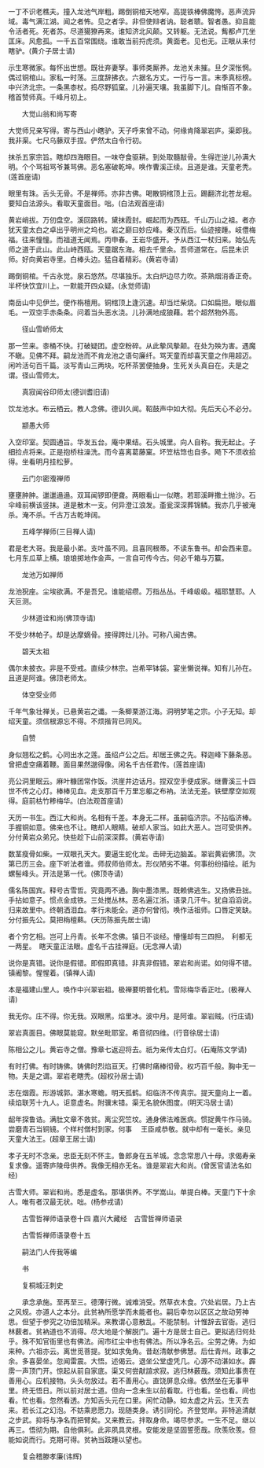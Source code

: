 <!-- { "loadSidebar": true } -->
一丁不识老樵夫。撞入龙池气岸粗。踢倒铜棺天地窄。高提铁棒佛魔恗。恶声流异域。毒气满江湖。闻之者怖。见之者孚。非但使辩者讷。聪者聩。智者愚。抑且能令活者死。死者苏。尽道獦獠再来。谁知济北风颠。又转躯。无法说。觜都卢兀坐匡床。风愈孤。一千五百常围绕。谁敢当前捋虎须。黄面老。见也无。正眼从来付瞎驴。(黄介子居士请)

示生寒微家。每怀出世想。既壮弃妻孥。事师类厮养。龙池关未摧。旦夕深怅惘。偶过铜棺山。家私一时荡。三度辞拂衣。六据名方丈。一行与一言。末季真标榜。中兴济北宗。一条黑桼杖。捣尽野狐窠。儿孙遍天壤。我虽脚下儿。自惭百不象。稽首赞师真。千峰月初上。

　　大觉山翁和尚写寄

大觉师兄亲写得。寄与西山小瞎驴。天子呼来曾不动。何缘肯降翠岩庐。渠即我。我非渠。七尺乌藤双手捏。俨然太白令行初。

抹杀五家宗旨。瞎却四海眼目。一味夺食驱耕。到处取髓敲骨。生得迕逆儿孙满大明。个个骂祖骂爷兼骂佛。恶名塞破乾坤。唤作曹溪正续。且道是谁。天童老秃。(莲首座请)

眼里有珠。舌头无骨。不是禅师。亦非古佛。喝散铜棺顶上云。踢翻济北苍龙堀。要知白法源头。看取天童面目。咄。(白法观首座请)

黄岩峭拔。万仞盘空。溪回路转。黛抹霞封。崛起而为西瓯。千山万山之祖。者亦犹天童太白之卓出乎明州之坞也。岩之巅曰妙应峰。秦汉而后。仙迹接踵。岐僼梅福。往来憧憧。而祖道无闻焉。丙申春。王岩华盛开。予从西江一杖归来。始弘先师之道于此山。此山峙西瓯。天童踞东海。相去千里余。吾师道常在。后昆未识师。好向黄岩寺里。白棒头边。猛自着精彩。(黄岩寺请)

踢倒铜棺。千古永觉。泉石悠然。尽堪独乐。太白炉边尽力吹。茶熟烟消香正奇。半杯快饮宜川上。一默能开四众疑。(永觉师请)

南岳山中见伊兰。便作栴檀用。铜棺顶上逢沉速。却当烂柴烧。口如扁担。眼似眉毛。一双空手赤条条。问着当头恶水浇。儿孙满地成狼藉。若个超然物外高。

　　径山雪峤师太

那一竺来。桼桶不快。打破疑团。虚空粉碎。从此摰风摰颠。在处为殃为害。遇魔不瞋。见佛不拜。嗣龙池而不肯龙池之语句廉纤。骂天童而却喜天童之作用超迈。闲吟活句百千篇。淡写青山三两块。吃杯茶罢便抽身。生死关头真自在。夫是之谓。径山雪师太。

　　真寂闻谷印师太(德训耆旧请)

饮龙池水。布云栖云。教人念佛。德训久闻。鞀鼓声中如大彻。先后天心不必分。

　　颛愚大师

入空印室。契圆通旨。华发五台。庵中果结。石头城里。向人自称。我无起止。子细捡点将来。正是抱桥柱澡洗。而今喜离葛藤窠。坏笠枯筇也自多。飏下不须收拾得。坐看明月挂松萝。

　　云门尔密澓禅师

壅壅肿肿。邋邋遢遢。双耳闻锣即便聋。两眼看山一似瞎。若耶溪畔撒土抛沙。石伞峰前横该竖抹。道是散木一支。何异澄江浪发。齑瓮深深葬锦鳞。我亦几乎被淹杀。淹不杀。千古万古乾坤阔。

　　五峰学禅师(三目禅人请)

君是老大哥。我是最小弟。支叶虽不同。且喜同根蒂。不读东鲁书。却会西来意。七月东瓜草上横。琅琅掷地作金声。一言自可传今古。何必千箱与万籯。

　　龙池万如禅师

龙池猊座。尘埃欲满。不是吾兄。谁能绍缵。万指丛丛。千峰岋岋。福耶慧耶。人天叵测。

　　少林道诠和尚(佛顶寺请)

不受少林帕子。却是达摩嫡骨。接得跨灶儿孙。可称八闽古佛。

　　碧天太祖

偶尔未披衣。非是不受戒。直续少林宗。岂希罕钵袋。宴坐懒说禅。知有儿孙在。且道是阿谁。佛顶老师太。

　　体空受业师

千年气象壮禅关。已悬黄岩之谶。一条楖栗游江海。洞明梦笔之宗。小子无知。却绍天童。须信根源忘不得。不烦揩背已同风。

　　自赞

身似翘松之鹤。心同出水之莲。虽绍卢公之后。却居王佛之先。释迦峰下藤条恶。曾把虚空痛着鞭。面目果然邈得像。闲名千古任君传。(莲首座请)

亮公洞里眠云。麻叶糠团常作饭。洪崖井边话月。捏双空手便成家。继曹溪三十四世不传之心灯。棒棒见血。走支那百千万里忘躯之布衲。法法无差。铁壁摩空如观得。庭前枯竹糁梅华。(白法观首座请)

天历一书生。西江大和尚。名相有千差。本身无二样。虽嗣临济宗。不拈临济棒。手握铜如意。佛来也不让。瞎却人眼睛。破却人家当。如此大恶人。岂可受供养。分付黄岩众弟兄。快些趁下山前深深葬。(黄岩寺请)

数茎瘦骨如柴。一双眼孔天大。要逼生蛇化龙。击碎无边脑盖。翠岩黄岩佛顶。次第已历三会。座下听法者谁。师叔师伯师太。形仪陋劣不堪。何事纷纷描绘。祇为螺髻峰头。开法是第一代。(佛顶寺请)

儒名陈国宾。释号古雪哲。究竟两不通。胸中墨漆黑。既赖佛逃生。又扬佛丑拙。手拈如意子。惯点金成铁。三处搅丛林。恶名遍江浙。语录几汗牛。犹自滔滔说。归来故里中。终朝洒泪血。孝行未能全。道亦何曾彻。唤作活祖师。口唇定笑缺。分付振先公。莫把栴檀爇。(天历陈振先居士请)

者个穷乞相。岂可上丹青。长年不念佛。镇日不谈经。懵懂却有三四担。　利都无一两星。　瞎天童正法眼。虚名千古挂禅庭。(无念禅人请)

说你是真错。说你是假错。即假即真错。非真非假错。翠岩和尚诺。如何得不错。镇阇黎。惺惺着。(镇禅人请)

本是福建山里人。唤作中兴翠岩祖。极禅要明普化机。雪际梅华香正吐。(极禅人请)

我无你。庄不得。你无我。双眼黑。焰里冰。波中月。是阿谁。翠岩贼。(行庄请)

翠岩真面目。佛眼莫能窥。默坐毗耶室。希音彻四维。(行音徐居士请)

陈相公之儿。黄岩寺之僧。豫章七返迎将去。祇为亲传太白灯。(石庵陈文学请)

有时打佛。有时铸佛。铸佛时烈焰亘天。打佛时痛棒彻骨。权巧百千般。胸中无一物。夫是之谓。翠岩老瞎秃。(超权孙居士请)

志在烟霞。形游城郭。湛水寒蟾。明天孤鹤。绍临济不传真宗。提天童向上一着。续焰联芳十九人。讵意虚名。附骥末错。渠无名貌休图度。(明天冯居士请)

龆年探鲁诰。满肚文章不救贫。离尘究竺坟。通身佛法难医病。惯捉黄牛作马骑。尝磨青石当铜镜。个样村僧村到家。何事
　王臣咸恭敬。就中却有一毫长。亲见天童大法王。(超章王居士请)

孝子无时不念亲。忠臣无刻不怀主。鲁郎身在五羊城。念念常思八十母。求偈寿亲复求像。遥寄庐陵母供养。我像无相亦无名。谁是翠岩大和尚。(曾医官请法名如经)

古雪大师。翠岩和尚。悉是虚名。那堪供养。不学嵩山。单提白棒。天童门下十余人。唯有者汉最无状。咄。(杨参戎请)

　　古雪哲禅师语录卷十四
嘉兴大藏经　古雪哲禅师语录


　　古雪哲禅师语录卷十五

　　嗣法门人传我等编

　　书

　　复桐城汪刺史

　　承念承施。至再至三。德薄行微。诚难消受。然草衣木食。穴处岩居。乃上古之风规。亦道人之本分。此贫衲所愿学而未能者也。嗣后幸勿以区区之故动劳神思。但望于参究之功倍加精采。来教谓心意散乱。不能禁制。计惟辞去官衙。逃归林薮者。贫衲道也不消得。尽大地是个解脱门。遍十方是居士自己。更拟逃归何处乎。殊不知官衙里也有佛法。闹市红尘中也有佛法。所以净名云。尘劳之俦。为如来种。六祖亦云。离世觅菩提。犹如求兔角。昔赵清献参佛慧。后仕青州。政事之余。多喜晏坐。忽闻雷震。大悟。述偈云。退坐公堂虚凭几。心源不动湛如水。霹雳一声顶门开。惊起从前自家底。渠又何尝猒諠求寂。逃归林薮哉。须知此事贵在善用心。应机接物。头头勿放过。若不善用心。直饶屏息众缘。依然坐在无事甲里。终无悟日。所以前对居士道。但向一念未生以前看取。行也看。坐也看。间也看。忙也看。忽然看透。方知舌头元在口里。闲忙动静。如太虚之片云。生灭去来。若长江之幻泡。不妨乘悲愿力。现随类身。诱引同伦。齐登觉岸。非特追清献之步武。抑将与净名而把臂矣。又来教云。拌取身命。竭尽参求。一生不足。继以再三。悟彻为期。自他俱利。此非夙具灵根。安能发是坚固誓愿哉。欣羡欣羡。但能如说而行。克期可得。贫衲当跂踵以望也。

　　复会稽滕孝廉(讳辉)

